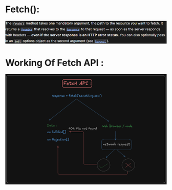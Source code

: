 # Fetch(): 

![alt text](<Screenshot 2024-09-13 171550.png>)

# Working Of Fetch API :

![alt text](<Screenshot 2024-09-13 173725.png>)